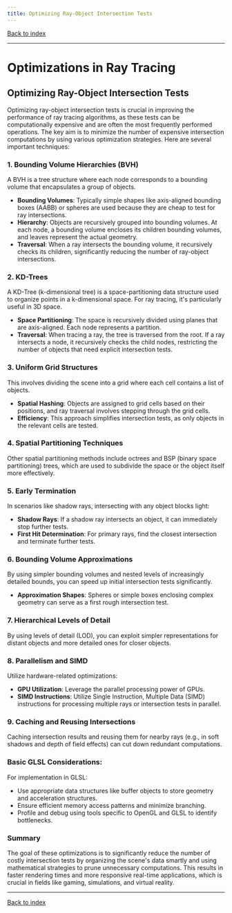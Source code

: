 ```yaml
---
title: Optimizing Ray-Object Intersection Tests
---
```


[Back to index](index.html)

---
# Optimizations in Ray Tracing
## Optimizing Ray-Object Intersection Tests

Optimizing ray-object intersection tests is crucial in improving the performance of ray tracing algorithms, as these tests can be computationally expensive and are often the most frequently performed operations. The key aim is to minimize the number of expensive intersection computations by using various optimization strategies. Here are several important techniques:

### 1. **Bounding Volume Hierarchies (BVH)**
A BVH is a tree structure where each node corresponds to a bounding volume that encapsulates a group of objects. 

- **Bounding Volumes**: Typically simple shapes like axis-aligned bounding boxes (AABB) or spheres are used because they are cheap to test for ray intersections.
- **Hierarchy**: Objects are recursively grouped into bounding volumes. At each node, a bounding volume encloses its children bounding volumes, and leaves represent the actual geometry.
- **Traversal**: When a ray intersects the bounding volume, it recursively checks its children, significantly reducing the number of ray-object intersections.

### 2. **KD-Trees**
A KD-Tree (k-dimensional tree) is a space-partitioning data structure used to organize points in a k-dimensional space. For ray tracing, it's particularly useful in 3D space.

- **Space Partitioning**: The space is recursively divided using planes that are axis-aligned. Each node represents a partition.
- **Traversal**: When tracing a ray, the tree is traversed from the root. If a ray intersects a node, it recursively checks the child nodes, restricting the number of objects that need explicit intersection tests.

### 3. **Uniform Grid Structures**
This involves dividing the scene into a grid where each cell contains a list of objects.

- **Spatial Hashing**: Objects are assigned to grid cells based on their positions, and ray traversal involves stepping through the grid cells.
- **Efficiency**: This approach simplifies intersection tests, as only objects in the relevant cells are tested.

### 4. **Spatial Partitioning Techniques**
Other spatial partitioning methods include octrees and BSP (binary space partitioning) trees, which are used to subdivide the space or the object itself more effectively.

### 5. **Early Termination**
In scenarios like shadow rays, intersecting with any object blocks light:

- **Shadow Rays**: If a shadow ray intersects an object, it can immediately stop further tests.
- **First Hit Determination**: For primary rays, find the closest intersection and terminate further tests.

### 6. **Bounding Volume Approximations**
By using simpler bounding volumes and nested levels of increasingly detailed bounds, you can speed up initial intersection tests significantly.

- **Approximation Shapes**: Spheres or simple boxes enclosing complex geometry can serve as a first rough intersection test.

### 7. **Hierarchical Levels of Detail**
By using levels of detail (LOD), you can exploit simpler representations for distant objects and more detailed ones for closer objects.

### 8. **Parallelism and SIMD**
Utilize hardware-related optimizations:

- **GPU Utilization**: Leverage the parallel processing power of GPUs.
- **SIMD Instructions**: Utilize Single Instruction, Multiple Data (SIMD) instructions for processing multiple rays or intersection tests in parallel.

### 9. **Caching and Reusing Intersections**
Caching intersection results and reusing them for nearby rays (e.g., in soft shadows and depth of field effects) can cut down redundant computations.

### Basic GLSL Considerations:
For implementation in GLSL:
- Use appropriate data structures like buffer objects to store geometry and acceleration structures.
- Ensure efficient memory access patterns and minimize branching.
- Profile and debug using tools specific to OpenGL and GLSL to identify bottlenecks.

### Summary
The goal of these optimizations is to significantly reduce the number of costly intersection tests by organizing the scene's data smartly and using mathematical strategies to prune unnecessary computations. This results in faster rendering times and more responsive real-time applications, which is crucial in fields like gaming, simulations, and virtual reality.

---
[Back to index](index.html)
